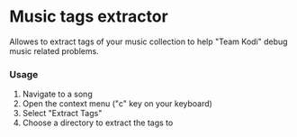 Music tags extractor
====================
Allowes to extract tags of your music collection to help "Team Kodi" debug music related problems.

### Usage
 1. Navigate to a song
 2. Open the context menu ("c" key on your keyboard)
 3. Select "Extract Tags"
 4. Choose a directory to extract the tags to
